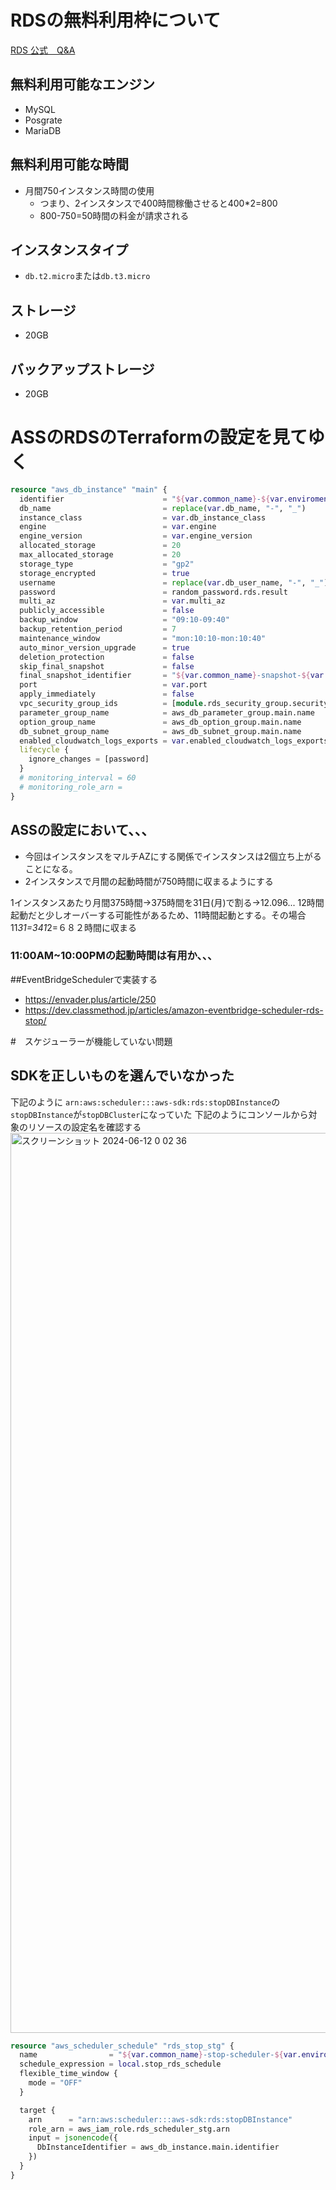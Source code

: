 # RDSの無料利用枠について
[RDS 公式　Q&A](https://aws.amazon.com/jp/rds/faqs/#:~:text=%E7%84%A1%E6%96%99%E5%88%A9%E7%94%A8%E6%9E%A0%E3%81%AF%E3%80%811,%E3%81%A7%E3%81%94%E5%88%A9%E7%94%A8%E3%81%84%E3%81%9F%E3%81%A0%E3%81%91%E3%81%BE%E3%81%99%E3%80%82)

## 無料利用可能なエンジン
- MySQL
- Posgrate
- MariaDB

## 無料利用可能な時間
- 月間750インスタンス時間の使用
  - つまり、2インスタンスで400時間稼働させると400*2=800
  - 800-750=50時間の料金が請求される

## インスタンスタイプ
- `db.t2.micro`または`db.t3.micro`

## ストレージ
- 20GB

## バックアップストレージ
- 20GB

# ASSのRDSのTerraformの設定を見てゆく
```terraform
resource "aws_db_instance" "main" {
  identifier                      = "${var.common_name}-${var.enviroment}"
  db_name                         = replace(var.db_name, "-", "_")
  instance_class                  = var.db_instance_class
  engine                          = var.engine
  engine_version                  = var.engine_version
  allocated_storage               = 20
  max_allocated_storage           = 20
  storage_type                    = "gp2"
  storage_encrypted               = true
  username                        = replace(var.db_user_name, "-", "_")
  password                        = random_password.rds.result
  multi_az                        = var.multi_az
  publicly_accessible             = false
  backup_window                   = "09:10-09:40"
  backup_retention_period         = 7
  maintenance_window              = "mon:10:10-mon:10:40"
  auto_minor_version_upgrade      = true
  deletion_protection             = false
  skip_final_snapshot             = false
  final_snapshot_identifier       = "${var.common_name}-snapshot-${var.enviroment}"
  port                            = var.port
  apply_immediately               = false
  vpc_security_group_ids          = [module.rds_security_group.security_group_id]
  parameter_group_name            = aws_db_parameter_group.main.name
  option_group_name               = aws_db_option_group.main.name
  db_subnet_group_name            = aws_db_subnet_group.main.name
  enabled_cloudwatch_logs_exports = var.enabled_cloudwatch_logs_exports
  lifecycle {
    ignore_changes = [password]
  }
  # monitoring_interval = 60
  # monitoring_role_arn = 
}
```

## ASSの設定において、、、
- 今回はインスタンスをマルチAZにする関係でインスタンスは2個立ち上がることになる。
- 2インスタンスで月間の起動時間が750時間に収まるようにする

1インスタンスあたり月間375時間→375時間を31日(月)で割る→12.096...
12時間起動だと少しオーバーする可能性があるため、11時間起動とする。その場合11*31=341*2=６８２時間に収まる

### 11:00AM~10:00PMの起動時間は有用か、、、

##EventBridgeSchedulerで実装する
- https://envader.plus/article/250
- https://dev.classmethod.jp/articles/amazon-eventbridge-scheduler-rds-stop/

#　スケジューラーが機能していない問題

## SDKを正しいものを選んでいなかった
下記のように
`arn:aws:scheduler:::aws-sdk:rds:stopDBInstance`の`stopDBInstance`が`stopDBCluster`になっていた
下記のようにコンソールから対象のリソースの設定名を確認する
<img width="1440" alt="スクリーンショット 2024-06-12 0 02 36" src="https://github.com/hrk-sgymm23/TIL/assets/78539910/c5edd7d7-d7a5-4018-afbb-eca75e154301">


```terraform
resource "aws_scheduler_schedule" "rds_stop_stg" {
  name                = "${var.common_name}-stop-scheduler-${var.enviroment}"
  schedule_expression = local.stop_rds_schedule
  flexible_time_window {
    mode = "OFF"
  }

  target {
    arn      = "arn:aws:scheduler:::aws-sdk:rds:stopDBInstance"
    role_arn = aws_iam_role.rds_scheduler_stg.arn
    input = jsonencode({
      DbInstanceIdentifier = aws_db_instance.main.identifier
    })
  }
}
```
